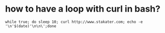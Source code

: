 # how to have a loop with curl in bash?

```
while true; do sleep 10; curl http://www.stakater.com; echo -e '\n'$(date)'\n\n\';done
```
